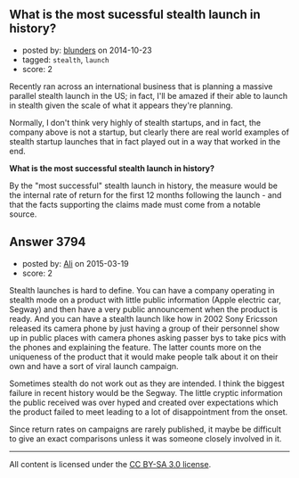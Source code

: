## What is the most sucessful stealth launch in history?

- posted by: [blunders](https://stackexchange.com/users/216182/blunders) on 2014-10-23
- tagged: `stealth`, `launch`
- score: 2

<p>Recently ran across an international business that is planning a massive parallel stealth launch in the US; in fact, I'll be amazed if their able to launch in stealth given the scale of what it appears they're planning. </p>

<p>Normally, I don't think very highly of stealth startups, and in fact, the company above is not a startup, but clearly there are real world examples of stealth startup launches that in fact played out in a way that worked in the end. </p>

<p><strong>What is the most successful stealth launch in history?</strong></p>

<p>By the "most successful" stealth launch in history, the measure would be the internal rate of return for the first 12 months following the launch - and that the facts supporting the claims made must come from a notable source.</p>



## Answer 3794

- posted by: [Ali](https://stackexchange.com/users/2815644/ali) on 2015-03-19
- score: 2

<p>Stealth launches is hard to define. You can have a company operating in stealth mode on a product with little public information (Apple electric car, Segway) and then have a very public announcement when the product is ready. And you can have a stealth launch like how in 2002 Sony Ericsson released its camera phone by just having a group of their personnel show up in public places with camera phones asking passer bys to take pics with the phones and explaining the feature. The latter counts more on the uniqueness of the product that it would make people talk about it on their own and have a sort of viral launch campaign. </p>

<p>Sometimes stealth do not work out as they are intended. I think the biggest failure in recent history would be the Segway. The little cryptic information the public received was over hyped and created over expectations which the product failed to meet leading to a lot of disappointment from the onset. </p>

<p>Since return rates on campaigns are rarely published, it maybe be difficult to give an exact comparisons unless it was someone closely involved in it.</p>




---

All content is licensed under the [CC BY-SA 3.0 license](https://creativecommons.org/licenses/by-sa/3.0/).
